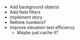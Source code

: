 - Add background objects
- Add field filters
- Implement story
- Rethink numbers?
- Improve elevation test efficiency
  - Maybe just cache it?